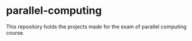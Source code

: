 # parallel-computing
This repository holds the projects made for the exam of parallel computing course.
